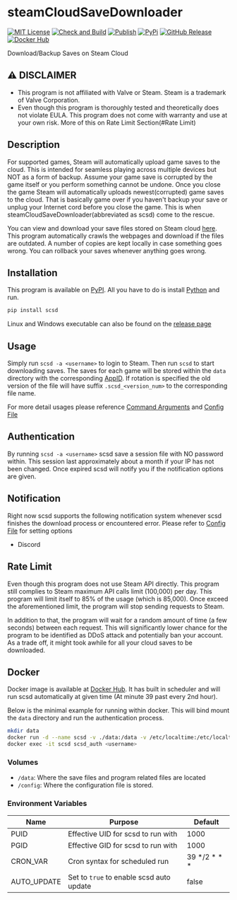 # steamCloudSaveDownloader
[![MIT License](https://img.shields.io/badge/license-MIT-blue.svg)](LICENSE) [![Check and Build](https://github.com/pyscsd/steamCloudSaveDownloader/actions/workflows/check-test-build.yml/badge.svg)](https://github.com/pyscsd/steamCloudSaveDownloader/actions/workflows/check-test-build.yml/) [![Publish](https://github.com/pyscsd/steamCloudSaveDownloader/actions/workflows/publish.yml/badge.svg)](https://github.com/pyscsd/steamCloudSaveDownloader/actions/workflows/publish.yml/) [![PyPi](https://img.shields.io/pypi/v/scsd)](https://pypi.org/project/scsd/) [![GitHub Release](https://img.shields.io/github/v/release/pyscsd/steamCloudSaveDownloader)](https://github.com/pyscsd/steamCloudSaveDownloader/releases) [![Docker Hub](https://img.shields.io/docker/v/hhhhojeihsu/scsd?logo=docker&color=328fa8)](https://hub.docker.com/r/hhhhojeihsu/scsd)

Download/Backup Saves on Steam Cloud

## :warning: DISCLAIMER
- This program is not affiliated with Valve or Steam. Steam is a trademark of Valve Corporation.
- Even though this program is thoroughly tested and theoretically does not violate EULA. This program does not come with warranty and use at your own risk. More of this on Rate Limit Section(#Rate Limit)

## Description
For supported games, Steam will automatically upload game saves to the cloud. This is intended for seamless playing across multiple devices but NOT as a form of backup. Assume your game save is corrupted by the game itself or you perform something cannot be undone. Once you close the game Steam will automatically uploads newest(corrupted) game saves to the cloud. That is basically game over if you haven't backup your save or unplug your Internet cord before you close the game. This is when steamCloudSaveDownloader(abbreviated as scsd) come to the rescue.

You can view and download your save files stored on Steam cloud [here](https://store.steampowered.com/account/remotestorage). This program automatically crawls the webpages and download if the files are outdated. A number of copies are kept locally in case something goes wrong. You can rollback your saves whenever anything goes wrong.

## Installation
This program is available on [PyPI](https://pypi.org/project/scsd/). All you have to do is install [Python](https://www.python.org/downloads/) and run.

```sh
pip install scsd
```

Linux and Windows executable can also be found on the [release page](https://github.com/pyscsd/steamCloudSaveDownloader/releases)

## Usage
Simply run `scsd -a <username>` to login to Steam. Then run `scsd` to start downloading saves. The saves for each game will be stored within the `data` directory with the corresponding [AppID](https://steamdb.info/apps/). If rotation is specified the old version of the file will have suffix `.scsd_<version_num>` to the corresponding file name.

For more detail usages please reference [Command Arguments](https://github.com/pyscsd/steamCloudSaveDownloader/wiki/Command-Arguments) and [Config File](https://github.com/pyscsd/steamCloudSaveDownloader/wiki/Config-File)

## Authentication
By running `scsd -a <username>` scsd save a session file with NO password within. This session last approximately about a month if your IP has not been changed. Once expired scsd will notify you if the notification options are given.

## Notification
Right now scsd supports the following notification system whenever scsd finishes the download process or encountered error. Please refer to [Config File](https://github.com/pyscsd/steamCloudSaveDownloader/wiki/Config-File) for setting options
- Discord

## Rate Limit
Even though this program does not use Steam API directly. This program still complies to Steam maximum API calls limit (100,000) per day. This program will limit itself to 85% of the usage (which is 85,000). Once exceed the aforementioned limit, the program will stop sending requests to Steam.

In addition to that, the program will wait for a random amount of time (a few seconds) between each request. This will significantly lower chance for the program to be identified as DDoS attack and potentially ban your account. As a trade off, it might took awhile for all your cloud saves to be downloaded.

## Docker
Docker image is available at [Docker Hub](https://hub.docker.com/r/hhhhojeihsu/scsd). It has built in scheduler and will run scsd automatically at given time (At minute 39 past every 2nd hour).

Below is the minimal example for running within docker. This will bind mount the `data` directory and run the authentication process.

```sh
mkdir data
docker run -d --name scsd -v ./data:/data -v /etc/localtime:/etc/localtime:ro hhhhojeihsu/scsd:latest
docker exec -it scsd scsd_auth <username>
```

### Volumes
- `/data`: Where the save files and program related files are located
- `/config`: Where the configuration file is stored.

### Environment Variables
|Name        |Purpose|Default|
|------------|-------|-------|
|PUID        |Effective UID for scsd to run with|1000|
|PGID        |Effective GID for scsd to run with|1000|
|CRON_VAR    |Cron syntax for scheduled run|39 */2 * * *|
|AUTO_UPDATE |Set to `true` to enable scsd auto update|false|
